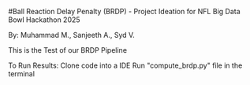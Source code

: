 

#Ball Reaction Delay Penalty (BRDP) - Project Ideation for NFL Big Data Bowl Hackathon 2025

By: Muhammad M., Sanjeeth A., Syd V.

This is the Test of our BRDP Pipeline

To Run Results:
Clone code into a IDE
Run "compute_brdp.py" file in the terminal


